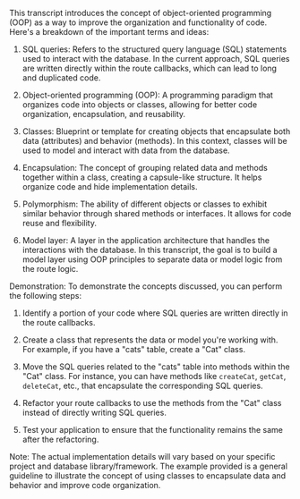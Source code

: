 This transcript introduces the concept of object-oriented programming (OOP) as a way to improve the organization and functionality of code. Here's a breakdown of the important terms and ideas:

1. SQL queries: Refers to the structured query language (SQL) statements used to interact with the database. In the current approach, SQL queries are written directly within the route callbacks, which can lead to long and duplicated code.

2. Object-oriented programming (OOP): A programming paradigm that organizes code into objects or classes, allowing for better code organization, encapsulation, and reusability.

3. Classes: Blueprint or template for creating objects that encapsulate both data (attributes) and behavior (methods). In this context, classes will be used to model and interact with data from the database.

4. Encapsulation: The concept of grouping related data and methods together within a class, creating a capsule-like structure. It helps organize code and hide implementation details.

5. Polymorphism: The ability of different objects or classes to exhibit similar behavior through shared methods or interfaces. It allows for code reuse and flexibility.

6. Model layer: A layer in the application architecture that handles the interactions with the database. In this transcript, the goal is to build a model layer using OOP principles to separate data or model logic from the route logic.

Demonstration:
To demonstrate the concepts discussed, you can perform the following steps:

1. Identify a portion of your code where SQL queries are written directly in the route callbacks.

2. Create a class that represents the data or model you're working with. For example, if you have a "cats" table, create a "Cat" class.

3. Move the SQL queries related to the "cats" table into methods within the "Cat" class. For instance, you can have methods like `createCat`, `getCat`, `deleteCat`, etc., that encapsulate the corresponding SQL queries.

4. Refactor your route callbacks to use the methods from the "Cat" class instead of directly writing SQL queries.

5. Test your application to ensure that the functionality remains the same after the refactoring.

Note: The actual implementation details will vary based on your specific project and database library/framework. The example provided is a general guideline to illustrate the concept of using classes to encapsulate data and behavior and improve code organization.
